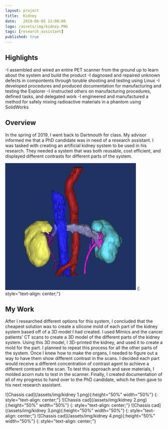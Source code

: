 ```yaml
---
layout: project
title:  Kidney
date:   2019-06-05 12:00:00
logo: /assets/img/kidney.PNG
tags: [research_assistant]
published: true
---
```


## Highlights

-I assembled and wired an entire PET scanner from the ground up to learn about the system and build the product
-I dagnosed and repaired unknown defects in compontents through toruble shooting and testing using Linux
-I developed procedures and produced documentation for manufacturing and testing the Explorer
-I iinstructed others on manufacturing procedures, defined tasks, and delegated work
-I engineered and manufactured a method for safely mixing radioactive materials in a phantom using SolidWorks


## Overview
In the spring of 2019, I went back to Dartmouth for class. My advisor informed me that a PhD candidate was in need of a research assistant. I was tasked with creating an artificial kidney system to be used in his research. They needed a system that was both reusable, cost efficient, and displayed different contrasts for different parts of the system. 
	
![Chassis cad](/assets/img/kidney.PNG)
{: style="text-align: center;"}

## My Work
After I researched different options for this system, I concluded that the cheapest solution was to create a silicone mold of each part of the kidney system based off of a 3D model I had created. I used Mimics and the cancer patients’ CT scans to create a 3D model of the different parts of the kidney system. Using this 3D model, I 3D-printed the kidney, and used it to create a mold for the part. I planned to repeat this process for all the other parts of the system. Once I knew how to make the organs, I needed to figure out a way to have them show different contrast in the scans. I decided each part would receive a different concentration of contrast agent to achieve a different contrast in the scan. To test this approach and save materials, I molded acorn nuts to test in the scanner. Finally, I created documentation of all of my progress to hand over to the PhD candidate, which he then gave to his next research assistant. 

![Chassis cad](/assets/img/kidney 1.png){:height="50%" width="50%"}
{: style="text-align: center;"}
![Chassis cad](/assets/img/kidney 2.png){:height="50%" width="50%"}
{: style="text-align: center;"}
![Chassis cad](/assets/img/kidney 3.png){:height="50%" width="50%"}
{: style="text-align: center;"}
![Chassis cad](/assets/img/kidney 4.png){:height="50%" width="50%"}
{: style="text-align: center;"}

